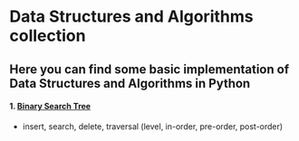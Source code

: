 # Data Structures and Algorithms collection
## Here you can find some basic implementation of Data Structures and Algorithms in Python
#### 1. [Binary Search Tree](https://github.com/SabrinaAL/Data_Structures_Algorithms/blob/master/Binary_Search_Tree.ipynb) 
- insert, search, delete, traversal (level, in-order, pre-order, post-order)

